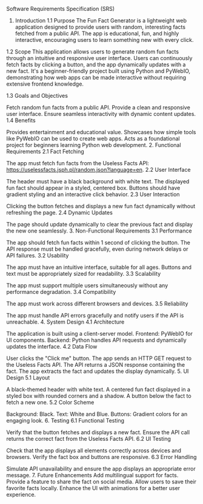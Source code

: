 Software Requirements Specification (SRS)
1. Introduction
1.1 Purpose
The Fun Fact Generator is a lightweight web application designed to provide users with random, interesting facts fetched from a public API. The app is educational, fun, and highly interactive, encouraging users to learn something new with every click.

1.2 Scope
This application allows users to generate random fun facts through an intuitive and responsive user interface. Users can continuously fetch facts by clicking a button, and the app dynamically updates with a new fact. It's a beginner-friendly project built using Python and PyWebIO, demonstrating how web apps can be made interactive without requiring extensive frontend knowledge.

1.3 Goals and Objectives

Fetch random fun facts from a public API.
Provide a clean and responsive user interface.
Ensure seamless interactivity with dynamic content updates.
1.4 Benefits

Provides entertainment and educational value.
Showcases how simple tools like PyWebIO can be used to create web apps.
Acts as a foundational project for beginners learning Python web development.
2. Functional Requirements
2.1 Fact Fetching

The app must fetch fun facts from the Useless Facts API: https://uselessfacts.jsph.pl/random.json?language=en.
2.2 User Interface

The header must have a black background with white text.
The displayed fun fact should appear in a styled, centered box.
Buttons should have gradient styling and an interactive click behavior.
2.3 User Interaction

Clicking the button fetches and displays a new fun fact dynamically without refreshing the page.
2.4 Dynamic Updates

The page should update dynamically to clear the previous fact and display the new one seamlessly.
3. Non-Functional Requirements
3.1 Performance

The app should fetch fun facts within 1 second of clicking the button.
The API response must be handled gracefully, even during network delays or API failures.
3.2 Usability

The app must have an intuitive interface, suitable for all ages.
Buttons and text must be appropriately sized for readability.
3.3 Scalability

The app must support multiple users simultaneously without any performance degradation.
3.4 Compatibility

The app must work across different browsers and devices.
3.5 Reliability

The app must handle API errors gracefully and notify users if the API is unreachable.
4. System Design
4.1 Architecture

The application is built using a client-server model.
Frontend: PyWebIO for UI components.
Backend: Python handles API requests and dynamically updates the interface.
4.2 Data Flow

User clicks the "Click me" button.
The app sends an HTTP GET request to the Useless Facts API.
The API returns a JSON response containing the fact.
The app extracts the fact and updates the display dynamically.
5. UI Design
5.1 Layout

A black-themed header with white text.
A centered fun fact displayed in a styled box with rounded corners and a shadow.
A button below the fact to fetch a new one.
5.2 Color Scheme

Background: Black.
Text: White and Blue.
Buttons: Gradient colors for an engaging look.
6. Testing
6.1 Functional Testing

Verify that the button fetches and displays a new fact.
Ensure the API call returns the correct fact from the Useless Facts API.
6.2 UI Testing

Check that the app displays all elements correctly across devices and browsers.
Verify the fact box and buttons are responsive.
6.3 Error Handling

Simulate API unavailability and ensure the app displays an appropriate error message.
7. Future Enhancements
Add multilingual support for facts.
Provide a feature to share the fact on social media.
Allow users to save their favorite facts locally.
Enhance the UI with animations for a better user experience.
